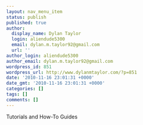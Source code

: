 ```yaml
---
layout: nav_menu_item
status: publish
published: true
author:
  display_name: Dylan Taylor
  login: aliendude5300
  email: dylan.m.taylor92@gmail.com
  url: ''
author_login: aliendude5300
author_email: dylan.m.taylor92@gmail.com
wordpress_id: 851
wordpress_url: http://www.dylanmtaylor.com/?p=851
date: '2010-11-16 23:01:31 +0000'
date_gmt: '2010-11-16 23:01:31 +0000'
categories: []
tags: []
comments: []
---
```

<p>Tutorials and How-To Guides</p>
